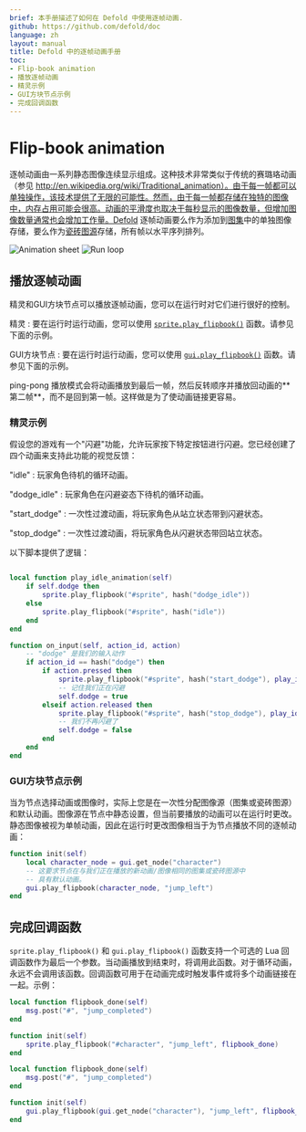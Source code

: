 ```yaml
---
brief: 本手册描述了如何在 Defold 中使用逐帧动画.
github: https://github.com/defold/doc
language: zh
layout: manual
title: Defold 中的逐帧动画手册
toc:
- Flip-book animation
- 播放逐帧动画
- 精灵示例
- GUI方块节点示例
- 完成回调函数
---
```


# Flip-book animation

逐帧动画由一系列静态图像连续显示组成。这种技术非常类似于传统的赛璐珞动画（参见 http://en.wikipedia.org/wiki/Traditional_animation）。由于每一帧都可以单独操作，该技术提供了无限的可能性。然而，由于每一帧都存储在独特的图像中，内存占用可能会很高。动画的平滑度也取决于每秒显示的图像数量，但增加图像数量通常也会增加工作量。Defold 逐帧动画要么作为添加到[图集](/zh/manuals/atlas)中的单独图像存储，要么作为[瓷砖图源](/zh/manuals/tilesource)存储，所有帧以水平序列排列。

  ![Animation sheet](/manuals/images/animation/animsheet.png)
  ![Run loop](/manuals/images/animation/runloop.gif)

## 播放逐帧动画

精灵和GUI方块节点可以播放逐帧动画，您可以在运行时对它们进行很好的控制。

精灵
: 要在运行时运行动画，您可以使用 [`sprite.play_flipbook()`](/ref/sprite/?q=play_flipbook#sprite.play_flipbook:url-id-[complete_function]-[play_properties]) 函数。请参见下面的示例。

GUI方块节点
: 要在运行时运行动画，您可以使用 [`gui.play_flipbook()`](/ref/gui/?q=play_flipbook#gui.play_flipbook:node-animation-[complete_function]-[play_properties]) 函数。请参见下面的示例。

<div class='sidenote' markdown='1'>
ping-pong 播放模式会将动画播放到最后一帧，然后反转顺序并播放回动画的**第二帧**，而不是回到第一帧。这样做是为了使动画链接更容易。
</div>

### 精灵示例

假设您的游戏有一个"闪避"功能，允许玩家按下特定按钮进行闪避。您已经创建了四个动画来支持此功能的视觉反馈：

"idle"
: 玩家角色待机的循环动画。

"dodge_idle"
: 玩家角色在闪避姿态下待机的循环动画。

"start_dodge"
: 一次性过渡动画，将玩家角色从站立状态带到闪避状态。

"stop_dodge"
: 一次性过渡动画，将玩家角色从闪避状态带回站立状态。

以下脚本提供了逻辑：

```lua

local function play_idle_animation(self)
    if self.dodge then
        sprite.play_flipbook("#sprite", hash("dodge_idle"))
    else
        sprite.play_flipbook("#sprite", hash("idle"))
    end
end

function on_input(self, action_id, action)
    -- "dodge" 是我们的输入动作
    if action_id == hash("dodge") then
        if action.pressed then
            sprite.play_flipbook("#sprite", hash("start_dodge"), play_idle_animation)
            -- 记住我们正在闪避
            self.dodge = true
        elseif action.released then
            sprite.play_flipbook("#sprite", hash("stop_dodge"), play_idle_animation)
            -- 我们不再闪避了
            self.dodge = false
        end
    end
end
```

### GUI方块节点示例

当为节点选择动画或图像时，实际上您是在一次性分配图像源（图集或瓷砖图源）和默认动画。图像源在节点中静态设置，但当前要播放的动画可以在运行时更改。静态图像被视为单帧动画，因此在运行时更改图像相当于为节点播放不同的逐帧动画：

```lua
function init(self)
    local character_node = gui.get_node("character")
    -- 这要求节点在与我们正在播放的新动画/图像相同的图集或瓷砖图源中
    -- 具有默认动画。
    gui.play_flipbook(character_node, "jump_left")
end
```


## 完成回调函数

`sprite.play_flipbook()` 和 `gui.play_flipbook()` 函数支持一个可选的 Lua 回调函数作为最后一个参数。当动画播放到结束时，将调用此函数。对于循环动画，永远不会调用该函数。回调函数可用于在动画完成时触发事件或将多个动画链接在一起。示例：

```lua
local function flipbook_done(self)
    msg.post("#", "jump_completed")
end

function init(self)
    sprite.play_flipbook("#character", "jump_left", flipbook_done)
end
```

```lua
local function flipbook_done(self)
    msg.post("#", "jump_completed")
end

function init(self)
    gui.play_flipbook(gui.get_node("character"), "jump_left", flipbook_done)
end
```